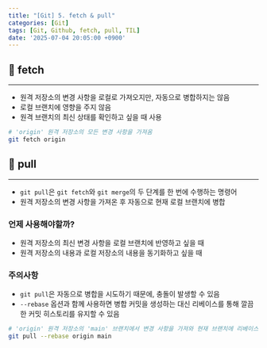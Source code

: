 ```yaml
---
title: "[Git] 5. fetch & pull"
categories: [Git]
tags: [Git, Github, fetch, pull, TIL]
date: '2025-07-04 20:05:00 +0900'
---
```


## 🚀 fetch

---

- 원격 저장소의 변경 사항을 로컬로 가져오지만, 자동으로 병합하지는 않음
- 로컬 브랜치에 영향을 주지 않음
- 원격 브랜치의 최신 상태를 확인하고 싶을 때 사용

```bash
# 'origin' 원격 저장소의 모든 변경 사항을 가져옴
git fetch origin
```

## 🚀 pull

---

- `git pull`은 `git fetch`와 `git merge`의 두 단계를 한 번에 수행하는 명령어
- 원격 저장소의 변경 사항을 가져온 후 자동으로 현재 로컬 브랜치에 병합

### 언제 사용해야할까?

- 원격 저장소의 최신 변경 사항을 로컬 브랜치에 반영하고 싶을 때
- 원격 저장소의 내용과 로컬 저장소의 내용을 동기화하고 싶을 때

### 주의사항

- `git pull`은 자동으로 병합을 시도하기 때문에, 충돌이 발생할 수 있음
- `--rebase` 옵션과 함께 사용하면 병합 커밋을 생성하는 대신 리베이스를 통해 깔끔한 커밋 히스토리를 유지할 수 있음

```bash
# 'origin' 원격 저장소의 'main' 브랜치에서 변경 사항을 가져와 현재 브랜치에 리베이스
git pull --rebase origin main
```